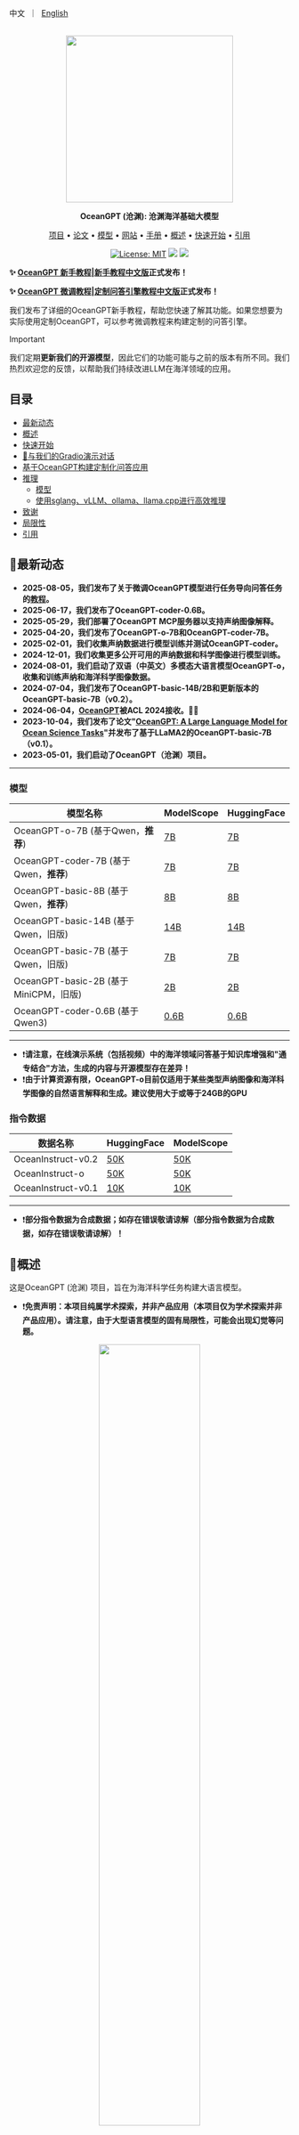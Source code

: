 <p align="left">
        中文</a>&nbsp ｜ &nbsp<a href="README.md">English</a>
</p>
<br>
<div align="center">
<img src="figs/logo.jpg" width="300px">

**OceanGPT (沧渊): 沧渊海洋基础大模型**

<p align="center">
    <a href="https://github.com/zjunlp/OceanGPT">项目</a> •
    <a href="https://arxiv.org/abs/2310.02031">论文</a> •
    <a href="https://huggingface.co/collections/zjunlp/oceangpt-664cc106358fdd9f09aa5157">模型</a> •
    <a href="http://oceangpt.zjukg.cn/">网站</a> •
    <a href="https://ajar-mayflower-ac1.notion.site/OceanGPT-1f8204ef4eed80db8842c3925dc9b814">手册</a> •
    <a href="#概述">概述</a> •
    <a href="#快速开始">快速开始</a> •
    <a href="#引用">引用</a>
</p>

[![License: MIT](https://img.shields.io/badge/License-MIT-green.svg)](https://opensource.org/licenses/MIT)
![](https://img.shields.io/badge/PRs-Welcome-red)  <a href='https://hyper.ai/datasets/32992'><img src='https://img.shields.io/badge/Dataset-HyperAI超神经-pink'></a> 


</div>


**✨ [OceanGPT 新手教程](https://ajar-mayflower-ac1.notion.site/OceanGPT-1f8204ef4eed80db8842c3925dc9b814)|[新手教程中文版](https://www.notion.so/OceanGPT-V1-0-225204ef4eed802584d2f77d6d2d5f3e)正式发布！**

**✨ [OceanGPT 微调教程](https://www.notion.so/Fine-Tuning-OceanGPT-for-Task-Oriented-QA-243204ef4eed80bfb47de1acdad24e96)|[定制问答引擎教程中文版](https://www.notion.so/OceanGPT-242204ef4eed809d8ef5e452bf294da7)正式发布！**

我们发布了详细的OceanGPT新手教程，帮助您快速了解其功能。如果您想要为实际使用定制OceanGPT，可以参考微调教程来构建定制的问答引擎。



> [!IMPORTANT]
> 我们定期**更新我们的开源模型**，因此它们的功能可能与之前的版本有所不同。我们热烈欢迎您的反馈，以帮助我们持续改进LLM在海洋领域的应用。

## 目录

- <a href="#最新动态">最新动态</a>
- <a href="#概述">概述</a>
- <a href="#快速开始">快速开始</a>
- <a href="#与我们的Gradio演示对话"> 🤗与我们的Gradio演示对话</a>
- <a href="#基于OceanGPT构建定制化问答应用">基于OceanGPT构建定制化问答应用</a>
- <a href="#📌推理">推理</a>
    - <a href="#模型">模型</a>
    - <a href="#使用sglang、vLLM、ollama、llama.cpp进行高效推理">使用sglang、vLLM、ollama、llama.cpp进行高效推理</a>
- <a href="#致谢">致谢</a>
- <a href="#局限性">局限性</a>
- <a href="#引用">引用</a>

## 🔔最新动态
- **2025-08-05，我们发布了关于微调OceanGPT模型进行任务导向问答任务的[教程](https://github.com/zjunlp/OceanGPT/blob/main/CustomQA_EN.md)。**
- **2025-06-17，我们发布了OceanGPT-coder-0.6B。**
- **2025-05-29，我们部署了OceanGPT MCP服务器以支持声纳图像解释。**
- **2025-04-20，我们发布了OceanGPT-o-7B和OceanGPT-coder-7B。**
- **2025-02-01，我们收集声纳数据进行模型训练并测试OceanGPT-coder。**
- **2024-12-01，我们收集更多公开可用的声纳数据和科学图像进行模型训练。**
- **2024-08-01，我们启动了双语（中英文）多模态大语言模型OceanGPT-o，收集和训练声纳和海洋科学图像数据。**
- **2024-07-04，我们发布了OceanGPT-basic-14B/2B和更新版本的OceanGPT-basic-7B（v0.2）。**
- **2024-06-04，[OceanGPT](https://arxiv.org/abs/2310.02031)被ACL 2024接收。🎉🎉**
- **2023-10-04，我们发布了论文"[OceanGPT: A Large Language Model for Ocean Science Tasks](https://arxiv.org/abs/2310.02031)"并发布了基于LLaMA2的OceanGPT-basic-7B（v0.1）。**
- **2023-05-01，我们启动了OceanGPT（沧渊）项目。**
---
### 模型

| 模型名称        |        ModelScope                                                                                                              | HuggingFace                                                               |
|-------------------|-----------------------------------------------------------------------------------|-----------------------------------------------------------------------------------------|
| OceanGPT-o-7B (基于Qwen，**推荐**)                      |<a href="https://modelscope.cn/models/ZJUNLP/OceanGPT-o-7B" target="_blank">7B</a>   | <a href="https://huggingface.co/zjunlp/OceanGPT-o-7B" target="_blank">7B</a> |
| OceanGPT-coder-7B (基于Qwen，**推荐**)                                                                      | <a href="https://modelscope.cn/models/ZJUNLP/OceanGPT-coder-7B" target="_blank">7B</a>                                                                        | <a href="https://huggingface.co/zjunlp/OceanGPT-coder-7B" target="_blank">7B</a>
| OceanGPT-basic-8B (基于Qwen，**推荐**) |<a href="https://www.modelscope.cn/models/ZJUNLP/OceanGPT-basic-8B" target="_blank">8B</a>   | <a href="https://huggingface.co/zjunlp/OceanGPT-basic-8B" target="_blank">8B</a> |
| OceanGPT-basic-14B (基于Qwen，旧版) |<a href="https://modelscope.cn/models/ZJUNLP/OceanGPT-14B-v0.1" target="_blank">14B</a>   | <a href="https://huggingface.co/zjunlp/OceanGPT-14B-v0.1" target="_blank">14B</a> |
| OceanGPT-basic-7B (基于Qwen，旧版) |  <a href="https://modelscope.cn/models/ZJUNLP/OceanGPT-7b-v0.2" target="_blank">7B</a>    |  <a href="https://huggingface.co/zjunlp/OceanGPT-7b-v0.2" target="_blank">7B</a>   |
| OceanGPT-basic-2B (基于MiniCPM，旧版) | <a href="https://modelscope.cn/models/ZJUNLP/OceanGPT-2B-v0.1" target="_blank">2B</a>    |  <a href="https://huggingface.co/zjunlp/OceanGPT-2B-v0.1" target="_blank">2B</a>   |
| OceanGPT-coder-0.6B (基于Qwen3) | <a href="https://www.modelscope.cn/models/ZJUNLP/OceanGPT-coder-0.6B" target="_blank">0.6B</a>    |  <a href="https://huggingface.co/zjunlp/OceanGPT-coder-0.6B" target="_blank">0.6B</a>   |

---

- ❗**请注意，在线演示系统（包括视频）中的海洋领域问答基于知识库增强和"通专结合"方法，生成的内容与开源模型存在差异！**
- ❗**由于计算资源有限，OceanGPT-o目前仅适用于某些类型声纳图像和海洋科学图像的自然语言解释和生成。建议使用大于或等于24GB的GPU**

### 指令数据

| 数据名称        | HuggingFace                                                                                                                    | ModelScope                                                                |
|-------------------|----------------------------------------------------------------------------------- |-----------------------------------------------------------------------------------------|
| OceanInstruct-v0.2  | <a href="https://huggingface.co/datasets/zjunlp/OceanInstruct-v0.2" target="_blank">50K</a>   | <a href="https://modelscope.cn/datasets/ZJUNLP/OceanInstruct-v0.2" target="_blank">50K</a> |
| OceanInstruct-o  | <a href="https://huggingface.co/datasets/zjunlp/OceanInstruct-o" target="_blank">50K</a>  | <a href="https://modelscope.cn/datasets/ZJUNLP/OceanInstruct-o" target="_blank">50K</a> |
| OceanInstruct-v0.1  | <a href="https://huggingface.co/datasets/zjunlp/OceanInstruct-v0.1" target="_blank">10K</a>  | <a href="https://modelscope.cn/datasets/ZJUNLP/OceanInstruct-v0.1" target="_blank">10K</a> |
---
- ❗**部分指令数据为合成数据；如存在错误敬请谅解（部分指令数据为合成数据，如存在错误敬请谅解）！**

## 🌟概述

这是OceanGPT (沧渊) 项目，旨在为海洋科学任务构建大语言模型。

- ❗**免责声明：本项目纯属学术探索，并非产品应用（本项目仅为学术探索并非产品应用）。请注意，由于大型语言模型的固有局限性，可能会出现幻觉等问题。**

<div align="center">
<img src="figs/overview.png" width="60%">
</div>


## ⏩快速开始

```
conda create -n py3.11 python=3.11
conda activate py3.11
pip install -r requirements.txt
```

### 下载模型
#### 从HuggingFace下载
```shell
git lfs install
git clone https://huggingface.co/zjunlp/OceanGPT-14B-v0.1
```
或
```
huggingface-cli download --resume-download zjunlp/OceanGPT-14B-v0.1 --local-dir OceanGPT-14B-v0.1 --local-dir-use-symlinks False
```
#### 从WiseModel下载
```shell
git lfs install
git clone https://www.wisemodel.cn/zjunlp/OceanGPT-14B-v0.1.git
```
#### 从ModelScope下载
```shell
git lfs install
git clone https://www.modelscope.cn/ZJUNLP/OceanGPT-14B-v0.1.git
```

### 推理
#### OceanGPT-basic-8B
```python
from transformers import AutoModelForCausalLM, AutoTokenizer

model_name = "zjunlp/OceanGPT-basic-8B"

# load the tokenizer and the model
tokenizer = AutoTokenizer.from_pretrained(model_name)
model = AutoModelForCausalLM.from_pretrained(
    model_name,
    torch_dtype="auto",
    device_map="auto"
)

question = "<Your Question>"
messages = [
    {"role": "user", "content": question}
]

text = tokenizer.apply_chat_template(
    messages,
    tokenize=False,
    add_generation_prompt=True,
    enable_thinking=False 
)

model_inputs = tokenizer([text], return_tensors="pt").to(model.device)

generated_ids = model.generate(
    **model_inputs,
    max_new_tokens=8192
)
output_ids = generated_ids[0][len(model_inputs.input_ids[0]):].tolist() 

try:
    index = len(output_ids) - output_ids[::-1].index(151668)  # </think> token ID
except ValueError:
    index = 0

content = tokenizer.decode(output_ids[index:], skip_special_tokens=True).strip("\n")
print(content)
```

#### OceanGPT-o-7B
```shell
# 强烈建议使用`[decord]`功能以更快地加载视频
pip install qwen-vl-utils[decord]==0.0.8
pip install transformers
```
```python
from transformers import Qwen2_5_VLForConditionalGeneration, AutoTokenizer, Qwen2VLProcessor
from qwen_vl_utils import process_vision_info
import torch

model = Qwen2_5_VLForConditionalGeneration.from_pretrained(
    "zjunlp/OceanGPT-o-7B", torch_dtype=torch.bfloat16, device_map="auto"
)
processor = Qwen2VLProcessor.from_pretrained("zjunlp/OceanGPT-o-7B")

messages = [
    {
        "role": "user",
        "content": [
            {
                "type": "image",
                "image": "file:///path/to/your/image.jpg",
            },
            {"type": "text", "text": "Describe this image."},
        ],
    }
]

text = processor.apply_chat_template(messages, tokenize=False, add_generation_prompt=True)
image_inputs, video_inputs = process_vision_info(messages)
inputs = processor(
    text=[text],
    images=image_inputs,
    videos=video_inputs,
    padding=True,
    return_tensors="pt",
)
inputs = inputs.to("cuda")


generated_ids = model.generate(**inputs, max_new_tokens=128)
generated_ids_trimmed = [
    out_ids[len(in_ids):] for in_ids, out_ids in zip(inputs.input_ids, generated_ids)
]
output_text = processor.batch_decode(
    generated_ids_trimmed, skip_special_tokens=True, clean_up_tokenization_spaces=False
)
print(output_text)
```

#### OceanGPT-coder-7B
```python
from transformers import AutoModelForCausalLM, AutoTokenizer
import torch

model = AutoModelForCausalLM.from_pretrained(
    "zjunlp/OceanGPT-coder-7B", torch_dtype=torch.float16, device_map="auto"
)
tokenizer = AutoTokenizer.from_pretrained("zjunlp/OceanGPT-coder-7B")
messages = [
    {"role": "system", "content": "You are Qwen, created by Alibaba Cloud. You are a helpful assistant."},
    {"role": "user", "content": "请为水下机器人生成MOOS代码，实现如下任务：先回到（50,20）点，然后以（15,20）点为圆形，做半径为30的圆周运动，持续时间200s，速度4 m/s。"}
]
text = tokenizer.apply_chat_template(
    messages,
    tokenize=False,
    add_generation_prompt=True
)
model_inputs = tokenizer([text], return_tensors="pt").to(model.device)
generated_ids = model.generate(
    **model_inputs,
    top_p=0.6,
    temperature=0.6,
    max_new_tokens=2048
)
generated_ids = [
    output_ids[len(input_ids):] for input_ids, output_ids in zip(model_inputs.input_ids, generated_ids)
]
response = tokenizer.batch_decode(generated_ids, skip_special_tokens=True)[0]
print(response)
```
#### 使用vllm进行推理
```python
from transformers import AutoTokenizer
from vllm import LLM, SamplingParams

path = 'YOUR-MODEL-PATH'

tokenizer = AutoTokenizer.from_pretrained(path)

prompt = "Which is the largest ocean in the world?"
messages = [
    {"role": "system", "content": "You are a helpful assistant."},
    {"role": "user", "content": prompt}
]
text = tokenizer.apply_chat_template(
    messages,
    tokenize=False,
    add_generation_prompt=True
)

sampling_params = SamplingParams(temperature=0.8, top_k=50)
llm = LLM(model=path)

response = llm.generate(text, sampling_params)
```

## 🤗与我们的Gradio演示对话

### 本地WebUI演示
您可以使用我们提供的代码轻松部署本地交互界面。

> 🔧 运行前，请修改app.py中的模型路径（OceanGPT/OceanGPT-o/OceanGPT-coder的路径）为您本地的模型路径。

```shell
python app.py
```
在浏览器中打开`https://localhost:7860/`并享受与OceanGPT的交互。

### 在线演示 <!-- omit in toc -->
#### 海洋专业知识问答
<table>
    <tr>
        <td><img src="figs/3.png"></td>
        <td><img src="figs/4.png"></td>
    </tr>
</table>
您可以使用OceanGPT-basic进行海洋专业知识问答。

1. 输入您的查询（可选：上传Word/PDF文件）。
2. 选择生成超参数。
3. 运行并获取结果。
   
#### 海洋科学图像解释
<table>
    <tr>
        <td><img src="figs/1.png"></td>
        <td><img src="figs/2.png"></td>
    </tr>
</table>
您可以使用OceanGPT-o进行海洋科学图像解释。

1. 输入您的查询并上传图片。
2. 选择生成超参数。
3. 运行并获取结果。

#### 海洋声纳图像解释
<table>
    <tr>
        <td><img src="figs/1.png"></td>
        <td><img src="figs/7.png"></td>
    </tr>
</table>
您可以使用OceanGPT-o进行海洋声纳图像解释。

1. 输入您的查询并上传图片。
2. 选择生成超参数。
3. 运行并获取结果。



#### 水下机器人MOOS代码生成
<table>
    <tr>
        <td><img src="figs/5.png"></td>
        <td><img src="figs/6.png"></td>
    </tr>
</table>
您可以使用OceanGPT-coder进行moos代码生成。

1. 输入您的查询。
2. 选择生成超参数。
3. 运行并生成代码。

## 基于OceanGPT构建定制化问答应用

本教程基于 OceanGPT·沧渊 开源大模型，结合 EasyDataset 开源工具与 Llama Factory 开源工具，涵盖以下关键步骤：

* 模型获取
* EasyDataset 数据工程处理
* 使用 Llama Factory 进行领域微调
* 构建 Web 应用
* 用户使用与效果验证

本指南提供了一套实用的工程化解决方案，帮助您快速构建面向海洋领域的专业问答系统。有关详细的环境配置说明和使用示例，请参见 [CustomQA_CN.md](https://github.com/zjunlp/OceanGPT/blob/main/CustomQA_CN.md) 或 [CustomQA_EN.md](https://github.com/zjunlp/OceanGPT/blob/main/CustomQA_EN.md)。

## 使用MCP服务器进行声纳图像描述

[mcp_userver](https://github.com/zjunlp/OceanGPT/tree/main/mcp_server)目录包含OceanGPT的模型上下文协议（MCP）服务器，用于实现某些功能。

详细的设置说明和使用示例，请参见MCP服务器[README](https://github.com/zjunlp/OceanGPT/blob/main/mcp_server/README.md)。

## 📌推理

### 使用sglang、vLLM、ollama、llama.cpp进行高效推理

<details>
<summary> sglang现在正式支持基于Qwen2.5-VL和Qwen2.5的模型。点击查看。 </summary>

1. 安装sglang：
```shell
pip install --upgrade pip
pip install uv
uv pip install "sglang[all]>=0.4.6.post4"
```

2. 启动服务器：
```python
import requests
from openai import OpenAI
from sglang.test.test_utils import is_in_ci

if is_in_ci():
    from patch import launch_server_cmd
else:
    from sglang.utils import launch_server_cmd

from sglang.utils import wait_for_server, print_highlight, terminate_process


server_process, port = launch_server_cmd(
    "python3 -m sglang.launch_server --model-path zjunlp/OceanGPT-o-7B --host 0.0.0.0"
)

wait_for_server(f"http://localhost:{port}")
```

3. 与模型聊天
```python
import requests

url = f"http://localhost:{port}/v1/chat/completions"

data = {
    "model": "Qwen/Qwen2.5-VL-7B-Instruct",
    "messages": [
        {
            "role": "user",
            "content": [
                {"type": "text", "text": "What's in this image?"},
                {
                    "type": "image_url",
                    "image_url": {
                        "url": "https://github.com/sgl-project/sglang/blob/main/test/lang/example_image.png?raw=true"
                    },
                },
            ],
        }
    ],
    "max_tokens": 300,
}

response = requests.post(url, json=data)
print_highlight(response.text)
```


</details>

<details> 
<summary>llama.cpp现在正式支持基于Qwen2.5-hf转换为gguf的模型。点击展开查看。</summary>

从huggingface下载OceanGPT PyTorch模型到“OceanGPT”文件夹。

克隆llama.cpp并编译：
```shell
git clone https://github.com/ggml-org/llama.cpp
cd llama.cpp
make llama-cli
```

然后将PyTorch模型转换为gguf文件：
```shell
python convert-hf-to-gguf.py OceanGPT --outfile OceanGPT.gguf
```

运行模型：
```shell
./llama-cli -m OceanGPT.gguf \
    -co -cnv -p "Your prompt" \
    -fa -ngl 80 -n 512
```
  </details>

<details> 
<summary>ollama现在正式支持基于Qwen2.5的模型。点击展开查看。</summary>

创建一个名为`Modelfile`的文件：
```shell
FROM ./OceanGPT.gguf
TEMPLATE "[INST] {{ .Prompt }} [/INST]"
```

在Ollama中创建模型：
```shell
ollama create example -f Modelfile
```

运行模型：
```shell
ollama run example "What is your favourite condiment?"
```
  </details>

<details>
<summary> vLLM现在正式支持基于Qwen2.5-VL和Qwen2.5的模型。点击展开查看。</summary>

1. 下载 vLLM(>=0.7.3):
```shell
pip install vllm
```

2. 运行示例:
* [MLLM](https://docs.vllm.ai/en/latest/getting_started/examples/vision_language.html) 
* [LLM](https://docs.vllm.ai/en/latest/getting_started/quickstart.html) 
  </details>


## 🌻致谢

OceanGPT (沧渊) 基于开源大语言模型训练，包括[Qwen](https://huggingface.co/Qwen), [MiniCPM](https://huggingface.co/collections/openbmb/minicpm-2b-65d48bf958302b9fd25b698f), [LLaMA](https://huggingface.co/meta-llama)。

OceanGPT基于开源数据和工具训练，包括[Moos](https://github.com/moos-tutorials)、[UATD](https://openi.pcl.ac.cn/OpenOrcinus_orca/URPC2021_sonar_images_dataset)、[Forward-looking Sonar Detection Dataset](https://github.com/XingYZhu/Forward-looking-Sonar-Detection-Dataset)、[NKSID](https://github.com/Jorwnpay/NK-Sonar-Image-Dataset)、[SeabedObjects-KLSG](https://github.com/huoguanying/SeabedObjects-Ship-and-Airplane-dataset)、[Marine Debris](https://github.com/mvaldenegro/marine-debris-fls-datasets/tree/master/md_fls_dataset/data/turntable-cropped)。

感谢他们的巨大贡献！

## 局限性

- 模型可能存在幻觉问题。
- 我们未对身份信息进行优化，模型可能会生成类似于Qwen/MiniCPM/LLaMA/GPT系列模型的身份信息。
- 模型输出受提示词影响，可能导致多次尝试结果不一致。
- 模型需要包含特定模拟器代码指令进行训练才能具备模拟具身智能能力（模拟器受版权限制，暂无法公开），其当前能力非常有限。

### 🚩引用

如果您在工作中使用了OceanGPT，请引用以下论文。

```bibtex
@article{bi2024oceangpt,
  title={OceanGPT: A Large Language Model for Ocean Science Tasks},
  author={Bi, Zhen and Zhang, Ningyu and Xue, Yida and Ou, Yixin and Ji, Daxiong and Zheng, Guozhou and Chen, Huajun},
  journal={arXiv preprint arXiv:2310.02031},
  year={2024}
}

```

---
# 贡献者

[Ningyu Zhang](https://person.zju.edu.cn/en/ningyu)、Yida Xue、Zhen Bi、Xiaozhuan Liang、Zhisong Qiu、Kewei Xu、Chenxi Wang、Shumin Deng、Xiangyuan Ru、Jintian Zhang、Shuofei Qiao、Guozhou Zheng、Huajun Chen


社区贡献者：Junjie Zheng、Zhe Ma、Shuwei Peng、Song Gao 